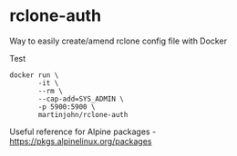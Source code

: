 # rclone-auth
Way to easily create/amend rclone config file with Docker

Test

    docker run \
           -it \
           --rm \
           --cap-add=SYS_ADMIN \
           -p 5900:5900 \
           martinjohn/rclone-auth

Useful reference for Alpine packages - https://pkgs.alpinelinux.org/packages
